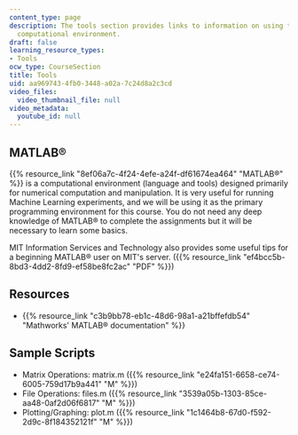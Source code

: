 ```yaml
---
content_type: page
description: The tools section provides links to information on using the MATLAB?
  computational environment.
draft: false
learning_resource_types:
- Tools
ocw_type: CourseSection
title: Tools
uid: aa969743-4fb0-3448-a02a-7c24d8a2c3cd
video_files:
  video_thumbnail_file: null
video_metadata:
  youtube_id: null
---
```

## MATLAB®

{{% resource_link "8ef06a7c-4f24-4efe-a24f-df61674ea464" "MATLAB®" %}} is a computational environment (language and tools) designed primarily for numerical computation and manipulation. It is very useful for running Machine Learning experiments, and we will be using it as the primary programming environment for this course. You do not need any deep knowledge of MATLAB® to complete the assignments but it will be necessary to learn some basics.

MIT Information Services and Technology also provides some useful tips for a beginning MATLAB® user on MIT's server. ({{% resource_link "ef4bcc5b-8bd3-4dd2-8fd9-ef58be8fc2ac" "PDF" %}})

## Resources

- {{% resource_link "c3b9bb78-eb1c-48d6-98a1-a21bffefdb54" "Mathworks' MATLAB® documentation" %}}

## Sample Scripts

- Matrix Operations: matrix.m ({{% resource_link "e24fa151-6658-ce74-6005-759d17b9a441" "M" %}})
- File Operations: files.m ({{% resource_link "3539a05b-1303-85ce-aa48-0af2d06f6817" "M" %}})
- Plotting/Graphing: plot.m ({{% resource_link "1c1464b8-67d0-f592-2d9c-8f184352121f" "M" %}})